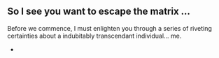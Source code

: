 ## So I see you want to escape the matrix ...

Before we commence, I must enlighten you through a series of riveting certainties about a indubitably transcendant individual... me.

-  
